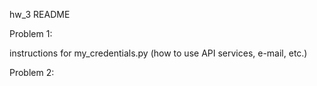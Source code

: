 ﻿hw_3 README

Problem 1:

instructions for my_credentials.py (how to use API services, e-mail, etc.)

Problem 2:

